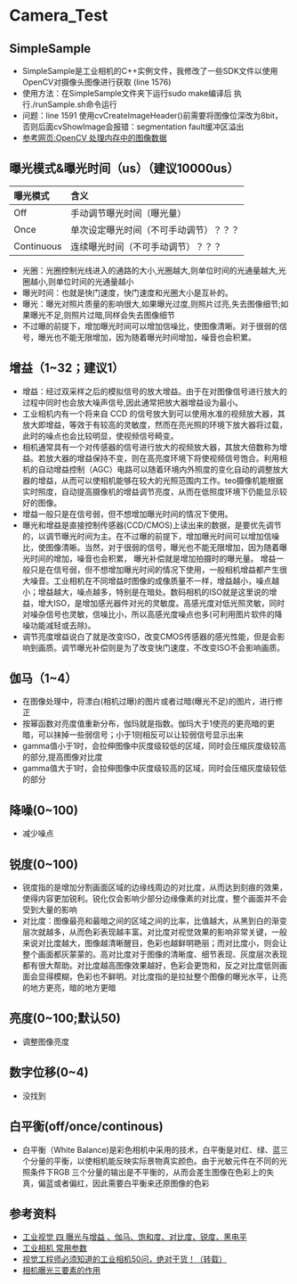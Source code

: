# Camera_Test

## SimpleSample

- SimpleSample是工业相机的C++实例文件，我修改了一些SDK文件以使用OpenCV对摄像头图像进行获取 (line 1576)
- 使用方法：在SimpleSample文件夹下运行sudo make编译后 执行./runSample.sh命令运行
- 问题：line 1591 使用cvCreateImageHeader()前需要将图像位深改为8bit，否则后面cvShowImage会报错：segmentation fault缓冲区溢出
- [参考网页:OpenCV 处理内存中的图像数据](https://blog.csdn.net/b5w2p0/article/details/10973071)

## 曝光模式&曝光时间（us）（建议10000us）

|曝光模式|含义|
|:-|:-|
|Off|手动调节曝光时间（曝光量）|
|Once|单次设定曝光时间（不可手动调节）？？？|
|Continuous|连续曝光时间（不可手动调节）？？？|

- 光圈：光圈控制光线进入的通路的大小,光圈越大,则单位时间的光通量越大,光圈越小,则单位时间的光通量越小
- 曝光时间：也就是快门速度，快门速度和光圈大小是互补的。
- 曝光：曝光对照片质量的影响很大,如果曝光过度,则照片过亮,失去图像细节;如果曝光不足,则照片过暗,同样会失去图像细节
- 不过曝的前提下，增加曝光时间可以增加信噪比，使图像清晰。对于很弱的信号，曝光也不能无限增加，因为随着曝光时间增加，噪音也会积累。

## 增益（1~32；建议1）

- 增益：经过双采样之后的模拟信号的放大增益。由于在对图像信号进行放大的过程中同时也会放大噪声信号,因此通常把放大器增益设为最小。
- 工业相机内有一个将来自 CCD 的信号放大到可以使用水准的视频放大器，其放大即增益，等效于有较高的灵敏度，然而在亮光照的环境下放大器将过载，此时的噪点也会比较明显，使视频信号畸变。
- 相机通常具有一个对传感器的信号进行放大的视频放大器，其放大倍数称为增益。若放大器的增益保持不变，则在高亮度环境下将使视频信号饱合。利用相机的自动增益控制（AGC）电路可以随着环境内外照度的变化自动的调整放大器的增益，从而可以使相机能够在较大的光照范围内工作。teo摄像机能根据实时照度，自动提高摄像机的增益调节亮度，从而在低照度环境下仍能显示较好的图像。
- 增益一般只是在信号弱，但不想增加曝光时间的情况下使用。
- 曝光和增益是直接控制传感器(CCD/CMOS)上读出来的数据，是要优先调节的，以调节曝光时间为主。在不过曝的前提下，增加曝光时间可以增加信噪比，使图像清晰。当然，对于很弱的信号，曝光也不能无限增加，因为随着曝光时间的增加，噪音也会积累， 曝光补偿就是增加拍摄时的曝光量。
增益一般只是在信号弱，但不想增加曝光时间的情况下使用，一般相机增益都产生很大噪音。工业相机在不同增益时图像的成像质量不一样，增益越小，噪点越小；增益越大，噪点越多，特别是在暗处。数码相机的ISO就是这里说的增益，增大ISO，是增加感光器件对光的灵敏度。高感光度对低光照灵敏，同时对噪杂信号也灵敏，信噪比小，所以高感光度噪点也多(可利用图片软件的降噪功能减轻或去除)。
- 调节亮度增益说白了就是改变ISO，改变CMOS传感器的感光性能，但是会影响到画质。调节曝光补偿则是为了改变快门速度，不改变ISO不会影响画质。

## 伽马（1~4）

- 在图像处理中，将漂白(相机过曝)的图片或者过暗(曝光不足)的图片，进行修正
- 按幂函数对亮度值重新分布，伽玛就是指数。伽玛大于1使亮的更亮暗的更暗，可以抹掉一些弱信号；小于1则相反可以让较弱信号显示出来
- gamma值小于1时，会拉伸图像中灰度级较低的区域，同时会压缩灰度级较高的部分,提高图像对比度
- gamma值大于1时，会拉伸图像中灰度级较高的区域，同时会压缩灰度级较低的部分

## 降噪(0~100)

- 减少噪点

## 锐度(0~100)

- 锐度指的是增加分割画面区域的边缘线周边的对比度，从而达到刻痕的效果，使得内容更加锐利。锐化仅会影响少部分边缘像素的对比度，整个画面并不会受到大量的影响
- 对比度：图像最亮和最暗之间的区域之间的比率，比值越大，从黑到白的渐变层次就越多，从而色彩表现越丰富。对比度对视觉效果的影响非常关键，一般来说对比度越大，图像越清晰醒目，色彩也越鲜明艳丽；而对比度小，则会让整个画面都灰蒙蒙的。高对比度对于图像的清晰度、细节表现、灰度层次表现都有很大帮助。对比度越高图像效果越好，色彩会更饱和，反之对比度低则画面会显得模糊，色彩也不鲜明。对比度指的是拉扯整个图像的曝光水平，让亮的地方更亮，暗的地方更暗

## 亮度(0~100;默认50)

- 调整图像亮度

## 数字位移(0~4)

- 没找到

## 白平衡(off/once/continous)

- 白平衡（White Balance)是彩色相机中采用的技术，白平衡是对红、绿、蓝三个分量的平衡，以使相机能反映实际景物真实颜色。由于光敏元件在不同的光照条件下RGB 三个分量的输出是不平衡的，从而会差生图像在色彩上的失真，偏蓝或者偏红，因此需要白平衡来还原图像的色彩

## 参考资料

- [工业视觉 四 曝光与增益 、伽马、饱和度、对比度、锐度、黑电平](https://blog.csdn.net/qq_20848403/article/details/81198540)
- [工业相机 常用参数](https://blog.csdn.net/caojinpei123/article/details/100877401)
- [视觉工程师必须知道的工业相机50问，绝对干货！（转载）](https://www.cnblogs.com/fredliu/p/10030455.html)
- [相机曝光三要素的作用](http://ask.zol.com.cn/x/12708932.html)
